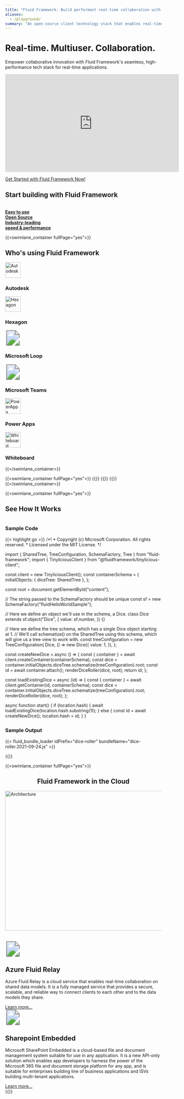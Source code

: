 ```yaml
---
title: "Fluid Framework: Build performant real-time collaboration with ease"
aliases:
  - /playground/
summary: "An open-source client technology stack that enables real-time collaboration, provides developers with easy-to-understand data structures automatically keeps in sync between clients"
---
```

<div class="jumbotron text-center">
  <h1 class="display-4"><strong>Real-time. Multiuser. Collaboration.</strong></h1>
  <p class="lead">Empower collaborative innovation with Fluid Framework's seamless, high-performance tech stack for real-time applications.</p>
  <p><iframe width="560" height="315" src="https://www.youtube.com/embed/1okQVFqlMxU?si=BlpSaIHaWY47_OFe" title="YouTube video player" frameborder="0" allow="accelerometer; autoplay; clipboard-write; encrypted-media; gyroscope; picture-in-picture; web-share" allowfullscreen></iframe></p>
  <p><a class="cta link-button get-started" href="/docs/start/quick-start/">Get Started with Fluid Framework Now!</a></p>
</div>

<div class="value-props">
    <h2><strong>Start building with Fluid Framework</strong></h2><br/>
    <div class="container">
        <div class="row">
            <div class="col-sm-4 col-xs-6">
                <a class="value-prop" id="home-value-prop-easy-to-use-link" href="#easy-to-use">
                    <div class="value-prop-icon easy-to-use"></div>
                    <b>Easy to use</b>
                </a>
            </div>
            <div class="col-sm-4 col-xs-6">
                <a class="value-prop" id="home-value-prop-open-source-link" href="#open-source">
                    <div class="value-prop-icon open-source"></div>
                    <b>Open Source</b>
                </a>
            </div>
            <div class="col-sm-4 col-xs-6">
                <a class="value-prop" id="home-value-prop-open-source-link" href="#perf">
                    <div class="value-prop-icon better-perf"></div>
                    <b>Industry-leading</br>speed & performance</b>
                </a>
            </div>
        </div>
    </div>
</div>

{{<swimlane_container fullPage="yes">}}
<div class="swimlane customers">
    <div class="row text-center">
        <h2><strong>Who's using Fluid Framework</strong></h2>
    </div>
    <div class="row customers-list text-center">
        <div class="col-xs-6 col-sm-3 col-md-2">
            <div class="row">
                <img height="50" width="50" alt="Autodesk" src="images/Autodesk_logo.png">
            </div>
            <div class="row">
                <h3>Autodesk</h3>
            </div>
        </div>
        <div class="col-xs-6 col-sm-3 col-md-2">
            <div class="row">
                <img height="50" width="50" alt="Hexagon" src="images/Hexagon_logo.png">
            </div>
            <div class="row">
                <h3>Hexagon</h3>
            </div>
        </div>
        <div class="col-xs-6 col-sm-3 col-md-2">
            <div class="row">
                <svg width="50" height="50"><image xlink:href="images/Loop_logo.svg" width="50" height="50"></svg>
            </div>
            <div class="row">
                <h3>Microsoft Loop</h3>
            </div>
        </div>
        <div class="col-xs-6 col-sm-3 col-md-2">
            <div class="row">
                <svg width="50" height="50"><image xlink:href="images/Teams_logo.svg" width="50" height="50"></svg>
            </div>
            <div class="row">
                <h3>Microsoft Teams</h3>
            </div>
        </div>
        <div class="col-xs-6 col-sm-3 col-md-2">
            <div class="row">
                <img height="50" width="50" alt="PowerApps" src="images/PowerApps_logo.png">
            </div>
            <div class="row">
                <h3>Power Apps</h3>
            </div>
        </div>
        <div class="col-xs-6 col-sm-3 col-md-2">
            <div class="row">
                <img height="50" width="50" alt="Whiteboard" src="images/Whiteboard_logo.png">
            </div>
            <div class="row">
                <h3>Whiteboard</h3>
            </div>
        </div>
    </div>
</div>

{{</swimlane_container>}}

{{<swimlane_container fullPage="yes">}}
    {{<swimlane
        id="easy-to-use"
        title="Easy to Use"
        subTitle="Transform your collaborative experience with our developer friendly framework – where simplicity meets powerful functionality effortlessly. The framework provides usability that drives innovation within Microsoft and across the industry by dramatically lowering the difficulty and cost of building innovative, collaborative software."
        img="/images/E1C1.svg"
        imgAlt="easy to use image"
      >}}
    {{<swimlane
        id="open-source"
        title="Open Source"
        subTitle="We believe that an <strong>open, inclusive, and respectful </strong>community will help shape a better future for this project. That's why Fluid Framework is made available for <strong>FREE</strong> as an <strong>Open Source project</strong> under the MIT license."
        img="/images/1F513.svg"
        imgAlt="github logo"
        pos="right"
      >}}
    {{<swimlane
        id="perf"
        title="Industry-leading speed & performance"
        subTitle="Unleash unparalleled speed and performance with our cutting-edge solution for building real-time collaborative applications. Collaborative features are only successful if they are fast, scale to large data and user bases. Fluid offers an approachable programming model that leverages mainstream web technology while delivering best-in-class performance." 
        img="/images/1F680.svg"
        imgAlt="speed and performance image"
      >}}
{{</swimlane_container>}}

{{<swimlane_container fullPage="yes">}}
<div class="row title">
    <div class="text-center"><h2><strong>See How It Works</strong></h2></div>
    <div class="col-md-8"  style="text-left; height:650px; overflow-x: auto;">
        <h3 class="text-center">Sample Code</h3>
                {{< highlight go >}}
/*!
* Copyright (c) Microsoft Corporation. All rights reserved.
* Licensed under the MIT License.
*/

import { SharedTree, TreeConfiguration, SchemaFactory, Tree } from "fluid-framework";
import { TinyliciousClient } from "@fluidframework/tinylicious-client";

const client = new TinyliciousClient();
const containerSchema = {
    initialObjects: { diceTree: SharedTree },
};

const root = document.getElementById("content");

// The string passed to the SchemaFactory should be unique
const sf = new SchemaFactory("fluidHelloWorldSample");

// Here we define an object we'll use in the schema, a Dice.
class Dice extends sf.object("Dice", {
    value: sf.number,
}) {}

// Here we define the tree schema, which has a single Dice object starting at 1.
// We'll call schematize() on the SharedTree using this schema, which will give us a tree view to work with.
const treeConfiguration = new TreeConfiguration(
    Dice,
    () =>
        new Dice({
            value: 1,
        }),
);

const createNewDice = async () => {
    const { container } = await client.createContainer(containerSchema);
    const dice = container.initialObjects.diceTree.schematize(treeConfiguration).root;
    const id = await container.attach();
    renderDiceRoller(dice, root);
    return id;
};

const loadExistingDice = async (id) => {
    const { container } = await client.getContainer(id, containerSchema);
    const dice = container.initialObjects.diceTree.schematize(treeConfiguration).root;
    renderDiceRoller(dice, root);
};

async function start() {
    if (location.hash) {
        await loadExistingDice(location.hash.substring(1));
    } else {
        const id = await createNewDice();
        location.hash = id;
    }
}

start().catch((error) => console.error(error));

// Define the view
const template = document.createElement("template");

template.innerHTML = `
<style>
    .wrapper { text-align: center }
    .dice { font-size: 200px }
    .roll { font-size: 50px;}
</style>
<div class="wrapper">
    <div class="dice"></div>
    <button class="roll"> Roll </button>
</div>
`;

const renderDiceRoller = (dice, elem) => {
    elem.appendChild(template.content.cloneNode(true));

    const rollButton = elem.querySelector(".roll");
    const diceElem = elem.querySelector(".dice");

    // Set the value at our dataKey with a random number between 1 and 6.
    rollButton.onclick = () => {
        dice.value = Math.floor(Math.random() * 6) + 1;
    };

    // Get the current value of the shared data to update the view whenever it changes.
    const updateDice = () => {
        const diceValue = dice.value;
        // Unicode 0x2680-0x2685 are the sides of a dice (⚀⚁⚂⚃⚄⚅)
        diceElem.textContent = String.fromCodePoint(0x267f + diceValue);
        diceElem.style.color = `hsl(${diceValue * 60}, 70%, 30%)`;
    };
    updateDice();

    // Use the changed event to trigger the rerender whenever the value changes.
    Tree.on(dice, "afterChange", updateDice);
    // Setting "fluidStarted" is just for our test automation
    window["fluidStarted"] = true;
};
                {{< / highlight >}}
    </div>
    <div class="col-md-4 text-center">
        <h3>Sample Output</h3>
    {{< fluid_bundle_loader idPrefix="dice-roller"
        bundleName="dice-roller.2021-09-24.js" >}}
    </div>
</div>
{{</swimlane_container>}}

{{<swimlane_container fullPage="yes">}}
<div class="swimlane availableServices">
    <div class="container">
        <div class="row">
            <div class="row title" style="text-align: center;">
                <h2><strong>Fluid Framework in the Cloud</strong></h2>
            </div>
            <div class="row diagram text-center">
                <div class="row">
                    <div class="col-md-12">
                        <img height="450" width="850" alt="Architecture" src="images/FF Stack.png"><br/><br/><br/>
                    </div>
                </div>
            </div>
            <div class="row availableServices-list">
                <div class="availableServices">
                    <div class="container">
                        <div class="row">
                            <div class="col-md-6">
                                    <div>
                                        <svg width="50" height="50"><image xlink:href="images/azure.svg" width="50" height="50"></svg><br/>
                                        <h2>Azure Fluid Relay</h2>
                                    </div>
                                    <div>
                                        <p>Azure Fluid Relay is a cloud service that enables real-time collaboration on shared data models. It is a fully managed service that provides a secure, scalable, and reliable way to connect clients to each other and to the data models they share.</p>
                                    </div>
                                    <div>
                                        <a href="https://azure.microsoft.com/en-us/products/fluid-relay/#overview">Learn more...</a>
                                    </div>
                            </div>
                            <div class="col-md-6">
                                    <div>
                                        <svg width="50" height="50"><image xlink:href="images/SharePoint_64x.svg" width="50" height="50"></svg><br/>
                                        <h2>Sharepoint Embedded</h2>
                                    </div>
                                    <div>
                                        <p>Microsoft SharePoint Embedded is a cloud-based file and document management system suitable for use in any application. It is a new API-only solution which enables app developers to harness the power of the Microsoft 365 file and document storage platform for any app, and is suitable for enterprises building line of business applications and ISVs building multi-tenant applications.</p>
                                    </div>
                                    <div>
                                        <a href="https://learn.microsoft.com/en-us/sharepoint/dev/embedded/overview">Learn more...</a>
                                    </div>
                                </div>
                        </div>
                    </div>
                </div>
            </div>
        </div>
</div>
{{</swimlane_container>}}

